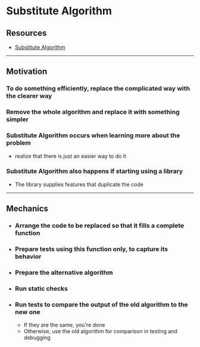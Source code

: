 # Substitute Algorithm


## Resources

- [Substitute Algorithm](https://memberservices.informit.com/my_account/webedition/9780135425664/html/substitutealgorithm.html)


---
## Motivation

### To do something efficiently, replace the complicated way with the clearer way

### Remove the whole algorithm and replace it with something simpler

### Substitute Algorithm occurs when learning more about the problem 
- realize that there is just an easier way to do it

### Substitute Algorithm also happens if starting using a library 
- The library supplies features that duplicate the code

---
## Mechanics

- ### Arrange the code to be replaced so that it fills a complete function
- ### Prepare tests using this function only, to capture its behavior
- ### Prepare the alternative algorithm
- ### Run static checks
- ### Run tests to compare the output of the old algorithm to the new one
  - If they are the same, you're done
  - Otherwise, use the old algorithm for comparison in testing and debugging